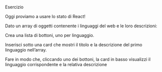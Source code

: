 Esercizio

Oggi proviamo a usare lo stato di React!

Dato un array di oggetti contenente i linguaggi del web e le loro descrizioni:

Crea una lista di bottoni, uno per linguaggio.

Inserisci sotto una card che mostri il titolo e la descrizione del primo linguaggio nell’array.

Fare in modo che, cliccando uno dei bottoni, la card in basso visualizzi il linguaggio corrispondente e la relativa descrizione